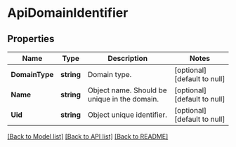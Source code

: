 # ApiDomainIdentifier

## Properties
Name | Type | Description | Notes
------------ | ------------- | ------------- | -------------
**DomainType** | **string** | Domain type. | [optional] [default to null]
**Name** | **string** | Object name. Should be unique in the domain. | [optional] [default to null]
**Uid** | **string** | Object unique identifier. | [optional] [default to null]

[[Back to Model list]](../README.md#documentation-for-models) [[Back to API list]](../README.md#documentation-for-api-endpoints) [[Back to README]](../README.md)


